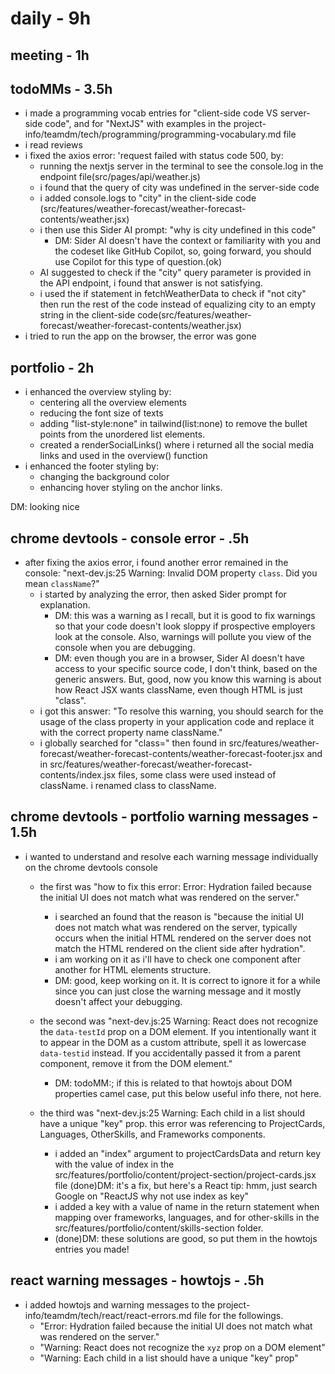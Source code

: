 # daily - 9h

## meeting - 1h

## todoMMs - 3.5h
* i made a programming vocab entries for "client-side code VS server-side code", and for "NextJS" with examples in the project-info/teamdm/tech/programming/programming-vocabulary.md file
* i read reviews 
* i fixed the axios error: 'request failed with status code 500, by:
  * running the nextjs server in the terminal to see the console.log in the endpoint file(src/pages/api/weather.js)
  * i found that the query of city was undefined in the server-side code
  * i added console.logs to "city" in the client-side code (src/features/weather-forecast/weather-forecast-contents/weather.jsx)
  * i then use this Sider AI prompt: "why is city undefined in this code"
    * DM: Sider AI doesn't have the context or familiarity with you and the codeset like GitHub Copilot, so, going forward, you should use Copilot for this type of question.(ok)
  * AI suggested to check if the "city" query parameter is provided in the API endpoint, i found that answer is not satisfying.
  * i used the if statement in fetchWeatherData to check if "not city" then run the rest of the code instead of equalizing city to an empty string in the client-side code(src/features/weather-forecast/weather-forecast-contents/weather.jsx)
* i tried to run the app on the browser, the error was gone

## portfolio - 2h
* i enhanced the overview styling by:
  * centering all the overview elements
  * reducing the font size of texts
  * adding "list-style:none" in tailwind(list:none) to remove the bullet points from the unordered list elements.
  * created a renderSocialLinks() where i returned all the social media links and used in the overview() function
* i enhanced the footer styling by:
  * changing the background color
  * enhancing hover styling on the anchor links.

DM: looking nice

## chrome devtools - console error - .5h
* after fixing the axios error, i found another error remained in the console: "next-dev.js:25 Warning: Invalid DOM property `class`. Did you mean `className`?"
  * i started by analyzing the error, then asked Sider prompt for explanation.
    * DM: this was a warning as I recall, but it is good to fix warnings so that your code doesn't look sloppy if prospective employers look at the console. Also, warnings will pollute you view of the console when you are debugging.
    * DM: even though you are in a browser, Sider AI doesn't have access to your specific source code, I don't think, based on the generic answers. But, good, now you know this warning is about how React JSX wants className, even though HTML is just "class". 
  * i got this answer: "To resolve this warning, you should search for the usage of the class property in your application code and replace it with the correct property name className."
  * i globally searched for "class=" then found in src/features/weather-forecast/weather-forecast-contents/weather-forecast-footer.jsx and in src/features/weather-forecast/weather-forecast-contents/index.jsx files, some class were used instead of className. i renamed class to className.

## chrome devtools - portfolio warning messages - 1.5h
* i wanted to understand and resolve each warning message individually on the chrome devtools console
  * the first was "how to fix this error: Error: Hydration failed because the initial UI does not match what was rendered on the server."
    * i searched an found that the reason is "because the initial UI does not match what was rendered on the server, typically occurs when the initial HTML rendered on the server does not match the HTML rendered on the client side after hydration".
    * i am working on it as i'll have to check one component after another for HTML elements structure.
    * DM: good, keep working on it. It is correct to ignore it for a while since you can just close the warning message and it mostly doesn't affect your debugging. 
  * the second was "next-dev.js:25 Warning: React does not recognize the `data-testId` prop on a DOM element. If you intentionally want it to appear in the DOM as a custom attribute, spell it as lowercase `data-testid` instead. If you accidentally passed it from a parent component, remove it from the DOM element." 
    * DM: todoMM:; if this is related to that howtojs about DOM properties camel case, put this below useful info there, not here.
 
  * the third was "next-dev.js:25 Warning: Each child in a list should have a unique "key" prop. this error was referencing to ProjectCards, Languages, OtherSkills, and Frameworks components.
    * i added an "index" argument to projectCardsData and return key with the value of index in the src/features/portfolio/content/project-section/project-cards.jsx file (done)DM: it's a fix, but here's a React tip: hmm, just search Google on "ReactJS why not use index as key"
    * i added a key with a value of name in the return statement when mapping over frameworks, languages, and for other-skills in the src/features/portfolio/content/skills-section folder.
    * (done)DM: these solutions are good, so put them in the howtojs entries you made!

## react warning messages - howtojs - .5h
* i added howtojs and warning messages to the project-info/teamdm/tech/react/react-errors.md file for the followings.
  * "Error: Hydration failed because the initial UI does not match what was rendered on the server."
  * "Warning: React does not recognize the `xyz` prop on a DOM element"
  * "Warning: Each child in a list should have a unique "key" prop"

